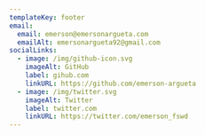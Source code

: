 ```yaml
---
templateKey: footer
email:
  email: emerson@emersonargueta.com
  emailAlt: emersonargueta92@gmail.com
socialLinks:
  - image: /img/github-icon.svg
    imageAlt: GitHub
    label: gihub.com
    linkURL: https://github.com/emerson-argueta
  - image: /img/twitter.svg
    imageAlt: Twitter
    label: twitter.com
    linkURL: https://twitter.com/emerson_fswd
---
```

